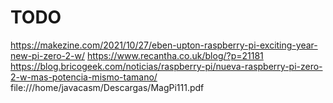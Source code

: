 
# TODO

https://makezine.com/2021/10/27/eben-upton-raspberry-pi-exciting-year-new-pi-zero-2-w/
https://www.recantha.co.uk/blog/?p=21181
https://blog.bricogeek.com/noticias/raspberry-pi/nueva-raspberry-pi-zero-2-w-mas-potencia-mismo-tamano/
file:///home/javacasm/Descargas/MagPi111.pdf
